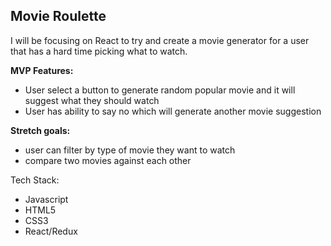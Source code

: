 ## Movie Roulette

I will be focusing on React to try and create a movie generator for a user that has a hard time picking what to watch. 

<strong>MVP Features: </strong>
  - User select a button to generate random popular movie and it will suggest what they should watch
  - User has ability to say no which will generate another movie suggestion

<strong>Stretch goals:</strong>
  - user can filter by type of movie they want to watch
  - compare two movies against each other

Tech Stack:
  - Javascript
  - HTML5
  - CSS3
  - React/Redux
